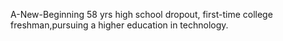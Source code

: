 A-New-Beginning
58 yrs high school dropout,  first-time
college freshman,pursuing a higher education
in technology. 
